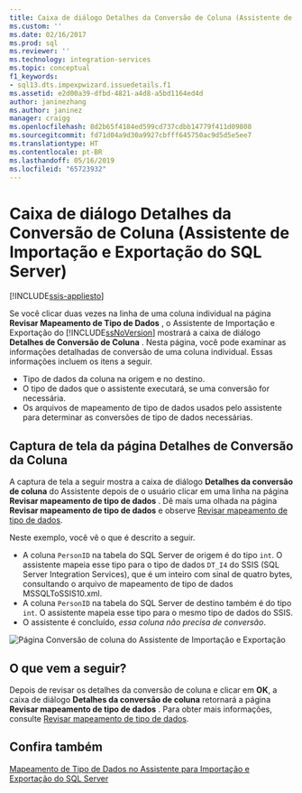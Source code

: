 ```yaml
---
title: Caixa de diálogo Detalhes da Conversão de Coluna (Assistente de Importação e Exportação do SQL Server) | Microsoft Docs
ms.custom: ''
ms.date: 02/16/2017
ms.prod: sql
ms.reviewer: ''
ms.technology: integration-services
ms.topic: conceptual
f1_keywords:
- sql13.dts.impexpwizard.issuedetails.f1
ms.assetid: e2d00a39-dfbd-4821-a4d8-a5bd1164ed4d
author: janinezhang
ms.author: janinez
manager: craigg
ms.openlocfilehash: 8d2b65f4184ed599cd737cdbb14779f411d09808
ms.sourcegitcommit: fd71d04a9d30a9927cbfff645750ac9d5d5e5ee7
ms.translationtype: HT
ms.contentlocale: pt-BR
ms.lasthandoff: 05/16/2019
ms.locfileid: "65723932"
---
```

# <a name="column-conversion-details-dialog-box-sql-server-import-and-export-wizard"></a>Caixa de diálogo Detalhes da Conversão de Coluna (Assistente de Importação e Exportação do SQL Server)

[!INCLUDE[ssis-appliesto](../../includes/ssis-appliesto-ssvrpluslinux-asdb-asdw-xxx.md)]


  Se você clicar duas vezes na linha de uma coluna individual na página **Revisar Mapeamento de Tipo de Dados** , o Assistente de Importação e Exportação do [!INCLUDE[ssNoVersion](../../includes/ssnoversion-md.md)] mostrará a caixa de diálogo **Detalhes de Conversão de Coluna** . Nesta página, você pode examinar as informações detalhadas de conversão de uma coluna individual. Essas informações incluem os itens a seguir.
-   Tipo de dados da coluna na origem e no destino.
-   O tipo de dados que o assistente executará, se uma conversão for necessária.
-   Os arquivos de mapeamento de tipo de dados usados pelo assistente para determinar as conversões de tipo de dados necessárias. 

## <a name="screen-shot-of-the-column-conversion-details-page"></a>Captura de tela da página Detalhes de Conversão da Coluna 
 A captura de tela a seguir mostra a caixa de diálogo **Detalhes da conversão de coluna** do Assistente depois de o usuário clicar em uma linha na página **Revisar mapeamento de tipo de dados** . Dê mais uma olhada na página **Revisar mapeamento de tipo de dados** e observe [Revisar mapeamento de tipo de dados](../../integration-services/import-export-data/review-data-type-mapping-sql-server-import-and-export-wizard.md).
 
Neste exemplo, você vê o que é descrito a seguir.
-   A coluna `PersonID` na tabela do SQL Server de origem é do tipo `int`. O assistente mapeia esse tipo para o tipo de dados `DT_I4` do SSIS (SQL Server Integration Services), que é um inteiro com sinal de quatro bytes, consultando o arquivo de mapeamento de tipo de dados MSSQLToSSIS10.xml.
-   A coluna `PersonID` na tabela do SQL Server de destino também é do tipo `int`. O assistente mapeia esse tipo para o mesmo tipo de dados do SSIS.
-   O assistente é concluído, *essa coluna não precisa de conversão*.
 
  
 ![Página Conversão de coluna do Assistente de Importação e Exportação](../../integration-services/import-export-data/media/column-conversion.png "Página Conversão de coluna do Assistente de Importação e Exportação") 
  
## <a name="whats-next"></a>O que vem a seguir?  
 Depois de revisar os detalhes da conversão de coluna e clicar em **OK**, a caixa de diálogo **Detalhes da conversão de coluna** retornará a página **Revisar mapeamento de tipo de dados** . Para obter mais informações, consulte [Revisar mapeamento de tipo de dados](../../integration-services/import-export-data/review-data-type-mapping-sql-server-import-and-export-wizard.md).  

## <a name="see-also"></a>Confira também
[Mapeamento de Tipo de Dados no Assistente para Importação e Exportação do SQL Server](../../integration-services/import-export-data/data-type-mapping-in-the-sql-server-import-and-export-wizard.md)
